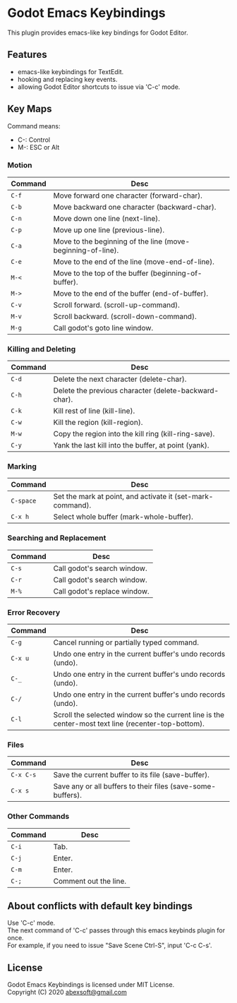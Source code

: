 # Godot Emacs Keybindings
This plugin provides emacs-like key bindings for Godot Editor.

## Features
- emacs-like keybindings for TextEdit.
- hooking and replacing key events.
- allowing Godot Editor shortcuts to issue via 'C-c' mode.

## Key Maps
Command means:
- C-: Control
- M-: ESC or Alt

### Motion
|Command |Desc |
|--------|-----|
| `C-f`  | Move forward one character (forward-char). |
| `C-b`  | Move backward one character (backward-char). |
| `C-n`  | Move down one line (next-line). |
| `C-p`  | Move up one line (previous-line). |
| `C-a`  | Move to the beginning of the line (move-beginning-of-line). |
| `C-e`  | Move to the end of the line (move-end-of-line). |
| `M-<`  | Move to the top of the buffer (beginning-of-buffer).  |
| `M->`  | Move to the end of the buffer (end-of-buffer). |
| `C-v`  | Scroll forward.  (scroll-up-command). |
| `M-v`  | Scroll backward. (scroll-down-command). |
| `M-g`  | Call godot's goto line window. |

### Killing and Deleting
|Command | Desc |
|--------|------|
| `C-d`  | Delete the next character (delete-char). |
| `C-h`  | Delete the previous character (delete-backward-char). |
| `C-k`  | Kill rest of line (kill-line). |
| `C-w`  | Kill the region (kill-region). |
| `M-w`  | Copy the region into the kill ring (kill-ring-save). |
| `C-y`  | Yank the last kill into the buffer, at point (yank). |

### Marking
|Command | Desc |
|--------|------|
| `C-space` | Set the mark at point, and activate it (set-mark-command). |
| `C-x h` | Select whole buffer (mark-whole-buffer). |

### Searching and Replacement
|Command | Desc |
|--------|-------|
| `C-s`  | Call godot's search window.|
| `C-r`  | Call godot's search window.|
| `M-%`  | Call godot's replace window.|

### Error Recovery
|Command  | Desc |
|---------|------|
| `C-g`   | Cancel running or partially typed command. |
| `C-x u` | Undo one entry in the current buffer's undo records (undo). |
| `C-_`   | Undo one entry in the current buffer's undo records (undo). |
| `C-/`   | Undo one entry in the current buffer's undo records (undo). |
| `C-l`   | Scroll the selected window so the current line is the center-most text line (recenter-top-bottom).|

### Files
|Command | Desc |
|--------|------|
| `C-x C-s` | Save the current buffer to its file (save-buffer). |
| `C-x s`   | Save any or all buffers to their files (save-some-buffers).|

### Other Commands
|Command | Desc |
|--------|------|
| `C-i` | Tab. |
| `C-j` | Enter. |
| `C-m` | Enter. |
| `C-;` | Comment out the line. |

## About conflicts with default key bindings
Use 'C-c' mode.  
The next command of 'C-c' passes through this emacs keybinds plugin for once.  
For example, if you need to issue "Save Scene  Ctrl-S", input 'C-c C-s'. 

## License

Godot Emacs Keybindings is licensed under MIT License.  
Copyright (C) 2020 abexsoft@gmail.com  


